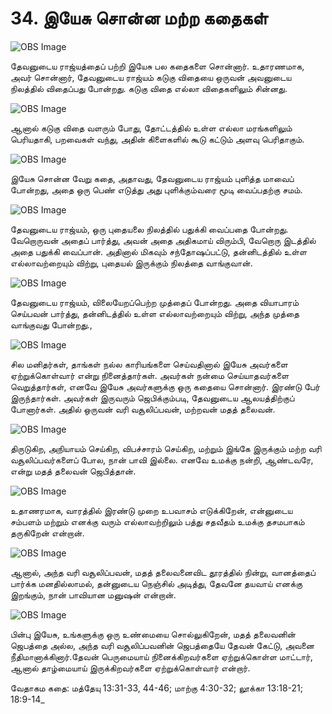# 34. இயேசு சொன்ன மற்ற கதைகள்

![OBS Image](https://cdn.door43.org/obs/jpg/360px/obs-en-34-01.jpg)

தேவனுடைய ராஜ்யத்தைப் பற்றி இயேசு பல கதைகளை சொன்னார். உதாரணமாக, அவர் சொன்னார், தேவனுடைய ராஜ்யம் கடுகு விதையை ஒருவன் அவனுடைய நிலத்தில் விதைப்பது போன்றது. கடுகு விதை எல்லா விதைகளிலும் சின்னது.

![OBS Image](https://cdn.door43.org/obs/jpg/360px/obs-en-34-02.jpg)

ஆனால் கடுகு விதை வளரும் போது, தோட்டத்தில் உள்ள எல்லா மரங்களிலும் பெரியதாகி, பறவைகள் வந்து, அதின் கிளைகளில் கூடு கட்டும் அளவு பெரிதாகும். 

![OBS Image](https://cdn.door43.org/obs/jpg/360px/obs-en-34-03.jpg)

இயேசு சொன்ன வேறு கதை, அதாவது, தேவனுடைய ராஜ்யம் புளித்த மாவைப் போன்றது, அதை ஒரு பெண் எடுத்து அது புளிக்கும்வரை மூடி வைப்பதற்கு சமம். 

![OBS Image](https://cdn.door43.org/obs/jpg/360px/obs-en-34-04.jpg)

தேவனுடைய ராஜ்யம், ஒரு புதையலை நிலத்தில் பதுக்கி வைப்பதை போன்றது. வேறொருவன் அதைப் பார்த்து, அவன் அதை அதிகமாய் விரும்பி, வேறொரு இடத்தில் அதை பதுக்கி வைப்பான். அதினால் மிகவும் சந்தோஷப்பட்டு, தன்னிடத்தில் உள்ள எல்லாவற்றையும் விற்று, புதையல் இருக்கும் நிலத்தை வாங்குவான். 

![OBS Image](https://cdn.door43.org/obs/jpg/360px/obs-en-34-05.jpg)

தேவனுடைய ராஜ்யம், விலையேறப்பெற்ற முத்தைப் போன்றது. அதை வியாபாரம் செய்பவன் பார்த்து, தன்னிடத்தில் உள்ள எல்லாவற்றையும் விற்று, அந்த முத்தை வாங்குவது போன்றது., 

![OBS Image](https://cdn.door43.org/obs/jpg/360px/obs-en-34-06.jpg)

சில மனிதர்கள், தாங்கள் நல்ல காரியங்களை செய்வதினால் இயேசு அவர்களை ஏற்றுக்கொள்வார் என்று நினைத்தார்கள். அவர்கள் நன்மை செய்யாதவர்களை வெறுத்தார்கள், எனவே இயேசு அவர்களுக்கு ஒரு கதையை சொன்னார். இரண்டு பேர் இருந்தார்கள். அவர்கள் இருவரும் ஜெபிக்கும்படி, தேவனுடைய ஆலயத்திற்குப் போனார்கள். அதில் ஒருவன் வரி வசூலிப்பவன், மற்றவன் மதத் தலைவன்.

![OBS Image](https://cdn.door43.org/obs/jpg/360px/obs-en-34-07.jpg)

திருடுகிற, அநியாயம் செய்கிற, விபச்சாரம் செய்கிற, மற்றும் இங்கே இருக்கும் மற்ற வரி வசூலிப்பவர்களைப் போல, நான் பாவி இல்லை. எனவே உமக்கு நன்றி, ஆண்டவரே, என்று மதத் தலைவன் ஜெபித்தான்.

![OBS Image](https://cdn.door43.org/obs/jpg/360px/obs-en-34-08.jpg)

உதாணரமாக, வாரத்தில் இரண்டு முறை உபவாசம் எடுக்கிறேன், என்னுடைய சம்பளம் மற்றும் எனக்கு வரும் எல்லாவற்றிலும் பத்து சதவீதம் உமக்கு தசமபாகம் தருகிறேன் என்றான்.

![OBS Image](https://cdn.door43.org/obs/jpg/360px/obs-en-34-09.jpg)

ஆனால், அந்த வரி வசூலிப்பவன், மதத் தலைவனைவிட தூரத்தில் நின்று, வானத்தைப் பார்க்க மனதில்லாமல், தன்னுடைய நெஞ்சில் அடித்து, தேவனே தயவாய் எனக்கு இறங்கும், நான் பாவியான மனுஷன் என்றான்.

![OBS Image](https://cdn.door43.org/obs/jpg/360px/obs-en-34-10.jpg)

பின்பு இயேசு, உங்களுக்கு ஒரு உண்மையை சொல்லுகிறேன், மதத் தலைவனின் ஜெபத்தை அல்ல, அந்த வரி வசூலிப்பவனின் ஜெபத்தையே தேவன் கேட்டு, அவனை நீதிமானாக்கினார்.தேவன் பெருமையாய் நினைக்கிறவர்களை ஏற்றுக்கொள்ள மாட்டார், ஆனால் தாழ்மையாய் இருக்கிறவர்களை ஏற்றுக்கொள்வார் என்றார்.

வேதாகம கதை: மத்தேயு 13:31-33, 44-46; மாற்கு 4:30-32; லூக்கா 13:18-21; 18:9-14_


